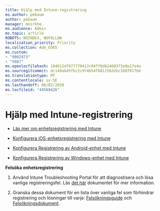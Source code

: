 ```yaml
---
title: Hjälp med Intune-registrering
ms.author: pebaum
author: pebaum
manager: mnirkhe
ms.audience: Admin
ms.topic: article
ROBOTS: NOINDEX, NOFOLLOW
localization_priority: Priority
ms.collection: Adm_O365
ms.custom:
- "9002973"
- "5687"
ms.openlocfilehash: 184612df677770413c04ff6d62468373e8e17e4a
ms.sourcegitcommit: dc149ab45fbc2c974b54fb81156d2bc1b07017bb
ms.translationtype: MT
ms.contentlocale: sv-SE
ms.lasthandoff: 06/02/2020
ms.locfileid: "44569426"
---
```

# <a name="help-with-intune-enrollment"></a>Hjälp med Intune-registrering


- [Läs mer om enhetsregistrering med Intune](https://docs.microsoft.com/intune/device-enrollment)

- [Konfigurera iOS-enhetsregistrering med Intune](https://docs.microsoft.com/intune/ios-enroll)

- [Konfigurera Registrering av Android-enhet med Intune](https://docs.microsoft.com/intune/android-enroll)

- [Konfigurera Registrering av Windows-enhet med Intune](https://docs.microsoft.com/intune/windows-enroll)

**Felsöka enhetsregistrering**

1. Använd Intune Troubleshooting Portal för att diagnostisera och lösa vanliga registreringsfel. Läs [det här](https://docs.microsoft.com/intune/help-desk-operators) dokumentet för mer information.

2. Granska dessa dokument för en lista över vanliga fel som förhindrar registrering och lösningar till varje: [Felsökningsguide](https://support.microsoft.com/help/4469913/troubleshooting-windows-device-enrollment-problems-in-microsoft-intune) och [Felsökningsdokument](https://docs.microsoft.com/intune/troubleshoot-device-enrollment-in-intune).